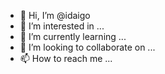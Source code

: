 - 👋 Hi, I’m @idaigo
- 👀 I’m interested in ...
- 🌱 I’m currently learning ...
- 💞️ I’m looking to collaborate on ...
- 📫 How to reach me ...

<!---
idaigo/idaigo is a ✨ special ✨ repository because its `README.md` (this file) appears on your GitHub profile.
You can click the Preview link to take a look at your changes.
--->
